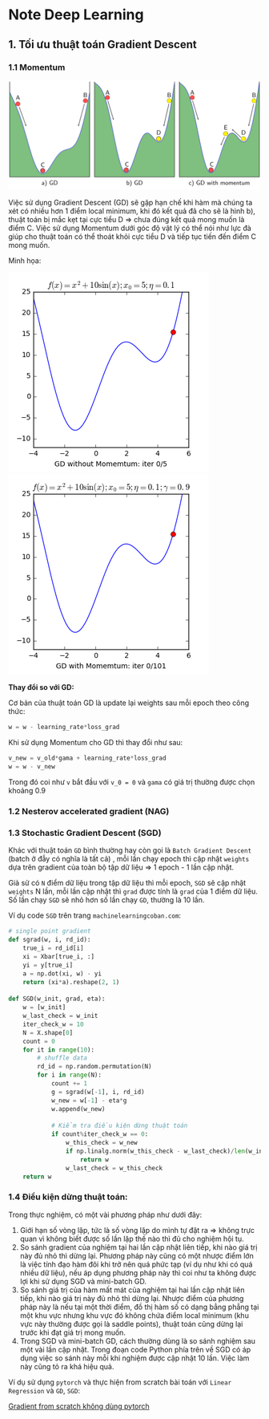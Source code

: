 # Note Deep Learning

## 1. Tối ưu thuật toán Gradient Descent

### 1.1 Momentum

![](../images/momentum1.png)


Việc sử dụng Gradient Descent (GD) sẽ gặp hạn chế khi hàm mà chúng ta xét có nhiều hơn 1 điểm local minimum, khi đó kết quả đã cho sẽ là hình b), thuật toán bị mắc kẹt tại cực tiểu D => chưa đúng kết quả mong muốn là điểm C. Việc sử dụng Momentum dưới góc độ vật lý có thể nói như lực đà giúp cho thuật toán có thể thoát khỏi cực tiểu D và tiếp tục tiến đến điểm C mong muốn.

Minh họa:

![](../images/momentum1d.gif)
![](../images/momentum2d.gif)


**Thay đổi so với GD:**

Cơ bản của thuật toán GD là update lại weights sau mỗi epoch theo công thức:

```Python
w = w - learning_rate*loss_grad
```

Khi sử dụng Momentum cho GD thì thay đổi như sau:

```Python
v_new = v_old*gama + learning_rate*loss_grad
w = w - v_new
```

Trong đó coi như `v` bắt đầu với `v_0 = 0` và `gama` có giá trị thường được chọn khoảng 0.9

### 1.2  Nesterov accelerated gradient (NAG)
### 1.3 Stochastic Gradient Descent (SGD)

Khác với thuật toán `GD` bình thường hay còn gọi là `Batch Gradient Descent` (batch ở đẫy có nghĩa là tất cả) , mỗi lần chạy epoch thì cập nhật `weights` dựa trên gradient của toàn bộ tập dữ liệu => 1 epoch - 1 lần cập nhật.

Giả sử có `N` điểm dữ liệu trong tập dữ liệu thì mỗi epoch, `SGD` sẽ cập nhật `weights` N lần, mỗi lần cập nhật thì `grad` được tính là `grad` của 1 điểm dữ liệu. Số lần chạy `SGD` sẽ nhỏ hơn số lần chạy `GD`, thường là 10 lần.

Ví dụ code `SGD` trên trang `machinelearningcoban.com`:

```Python
# single point gradient
def sgrad(w, i, rd_id):
    true_i = rd_id[i]
    xi = Xbar[true_i, :]
    yi = y[true_i]
    a = np.dot(xi, w) - yi
    return (xi*a).reshape(2, 1)

def SGD(w_init, grad, eta):
    w = [w_init]
    w_last_check = w_init
    iter_check_w = 10
    N = X.shape[0]
    count = 0
    for it in range(10):
        # shuffle data 
        rd_id = np.random.permutation(N)
        for i in range(N):
            count += 1 
            g = sgrad(w[-1], i, rd_id)
            w_new = w[-1] - eta*g
            w.append(w_new)

            # Kiểm tra điều kiện dừng thuật toán
            if count%iter_check_w == 0:
                w_this_check = w_new                 
                if np.linalg.norm(w_this_check - w_last_check)/len(w_init) < 1e-3:                                    
                    return w
                w_last_check = w_this_check
    return w
```

### 1.4 Điều kiện dừng thuật toán:

Trong thực nghiệm, có một vài phương pháp như dưới đây:

1. Giới hạn số vòng lặp, tức là số vòng lặp do mình tự đặt ra => không trực quan vì không biết được số lần lặp thế nào thì đủ cho nghiệm hội tụ.
2. So sánh gradient của nghiệm tại hai lần cập nhật liên tiếp, khi nào giá trị này đủ nhỏ thì dừng lại. Phương pháp này cũng có một nhược điểm lớn là việc tính đạo hàm đôi khi trở nên quá phức tạp (ví dụ như khi có quá nhiều dữ liệu), nếu áp dụng phương pháp này thì coi như ta không được lợi khi sử dụng SGD và mini-batch GD.
3. So sánh giá trị của hàm mất mát của nghiệm tại hai lần cập nhật liên tiếp, khi nào giá trị này đủ nhỏ thì dừng lại. Nhược điểm của phương pháp này là nếu tại một thời điểm, đồ thị hàm số có dạng bẳng phẳng tại một khu vực nhưng khu vực đó không chứa điểm local minimum (khu vực này thường được gọi là saddle points), thuật toán cũng dừng lại trước khi đạt giá trị mong muốn.
4. Trong SGD và mini-batch GD, cách thường dùng là so sánh nghiệm sau một vài lần cập nhật. Trong đoạn code Python phía trên về SGD có áp dụng việc so sánh này mỗi khi nghiệm được cập nhật 10 lần. Việc làm này cũng tỏ ra khá hiệu quả.


Ví dụ sử dụng `pytorch` và thực hiện from scratch bài toán với `Linear Regression` và `GD`, `SGD`:

[Gradient from scratch không dùng pytorch](../example/gradient_sractch.py)